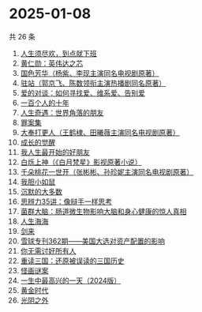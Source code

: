 # 2025-01-08

共 26 条

<!-- BEGIN WEREAD -->
<!-- 最后更新时间 2025-01-08 04:08:55 +0800 -->
1. [人生须尽欢，到点就下班](https://weread.qq.com/web/bookDetail/c4932f60813ab98a1g013509)
1. [黄仁勋：英伟达之芯](https://weread.qq.com/web/bookDetail/47a32050813ab98e3g013257)
1. [国色芳华（杨紫、李现主演同名电视剧原著）](https://weread.qq.com/web/bookDetail/2fb324b0574cea2fb70d249)
1. [驻站（郭京飞、陈数领衔主演热播剧同名原著）](https://weread.qq.com/web/bookDetail/ea732e20813ab6e17g01317e)
1. [爱的对谈：如何寻找爱、维系爱、告别爱](https://weread.qq.com/web/bookDetail/c5732ad0813ab87c8g0149fe)
1. [一百个人的十年](https://weread.qq.com/web/bookDetail/4bd32c90813ab98f8g015aee)
1. [人生奇遇：世界角落的朋友](https://weread.qq.com/web/bookDetail/5a032ac0813ab983cg017b69)
1. [罪案集](https://weread.qq.com/web/bookDetail/dcb32680813ab96dag017b01)
1. [大奉打更人（王鹤棣、田曦薇主演同名电视剧原著）](https://weread.qq.com/web/bookDetail/72432c2071c4a37d72460a5)
1. [成长的觉醒](https://weread.qq.com/web/bookDetail/6d032cf0813ab961dg014d0c)
1. [我人生最开始的好朋友](https://weread.qq.com/web/bookDetail/d5432980813ab96fbg0196e0)
1. [白烁上神（《白月梵星》影视原著小说）](https://weread.qq.com/web/bookDetail/e3a321a0813ab97bbg017478)
1. [千朵桃花一世开（张彬彬、孙珍妮主演同名电视剧原著）](https://weread.qq.com/web/bookDetail/02032650813ab6be2g0179d9)
1. [我胆小如鼠](https://weread.qq.com/web/bookDetail/276323e0813ab90a5g0144d7)
1. [沉默的大多数](https://weread.qq.com/web/bookDetail/7ec327605dedb97ec29ed8f)
1. [思辨力35讲：像辩手一样思考](https://weread.qq.com/web/bookDetail/cf132e10813ab92e9g018088)
1. [菌群大脑：肠道微生物影响大脑和身心健康的惊人真相](https://weread.qq.com/web/bookDetail/08b32d50717c266708b2b77)
1. [人生海海](https://weread.qq.com/web/bookDetail/63932e60717f7af46396445)
1. [剑来](https://weread.qq.com/web/bookDetail/8e5326b07153adcf8e53d42)
1. [雪球专刊362期——美国大选对资产配置的影响](https://weread.qq.com/web/bookDetail/18732520813ab9778g0184b1)
1. [你无需讨好所有人](https://weread.qq.com/web/bookDetail/86232b60813ab983cg01186b)
1. [重读三国：还原被误读的三国历史](https://weread.qq.com/web/bookDetail/b0232a30813ab986ag011255)
1. [怪画谜案](https://weread.qq.com/web/bookDetail/45632580813ab90d8g018fd7)
1. [一生中最高兴的一天（2024版）](https://weread.qq.com/web/bookDetail/3fc328c0813ab899ag016d7c)
1. [黄金时代](https://weread.qq.com/web/bookDetail/2bd329b05dedbc2bd49b02c)
1. [光阴之外](https://weread.qq.com/web/bookDetail/72e325c0727d77d472e6ff7)
<!-- END WEREAD -->